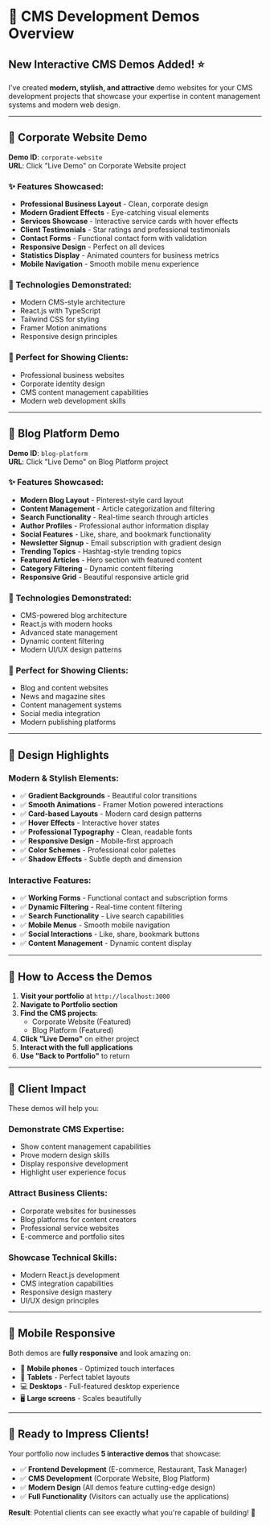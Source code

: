# 🎨 CMS Development Demos Overview

## New Interactive CMS Demos Added! ⭐

I've created **modern, stylish, and attractive** demo websites for your CMS development projects that showcase your expertise in content management systems and modern web design.

---

## 🏢 Corporate Website Demo

**Demo ID**: `corporate-website`  
**URL**: Click "Live Demo" on Corporate Website project

### ✨ Features Showcased:
- **Professional Business Layout** - Clean, corporate design
- **Modern Gradient Effects** - Eye-catching visual elements
- **Services Showcase** - Interactive service cards with hover effects
- **Client Testimonials** - Star ratings and professional testimonials
- **Contact Forms** - Functional contact form with validation
- **Responsive Design** - Perfect on all devices
- **Statistics Display** - Animated counters for business metrics
- **Mobile Navigation** - Smooth mobile menu experience

### 🎯 Technologies Demonstrated:
- Modern CMS-style architecture
- React.js with TypeScript
- Tailwind CSS for styling
- Framer Motion animations
- Responsive design principles

### 💼 Perfect for Showing Clients:
- Professional business websites
- Corporate identity design
- CMS content management capabilities
- Modern web development skills

---

## 📝 Blog Platform Demo

**Demo ID**: `blog-platform`  
**URL**: Click "Live Demo" on Blog Platform project

### ✨ Features Showcased:
- **Modern Blog Layout** - Pinterest-style card layout
- **Content Management** - Article categorization and filtering
- **Search Functionality** - Real-time search through articles
- **Author Profiles** - Professional author information display
- **Social Features** - Like, share, and bookmark functionality
- **Newsletter Signup** - Email subscription with gradient design
- **Trending Topics** - Hashtag-style trending topics
- **Featured Articles** - Hero section with featured content
- **Category Filtering** - Dynamic content filtering
- **Responsive Grid** - Beautiful responsive article grid

### 🎯 Technologies Demonstrated:
- CMS-powered blog architecture
- React.js with modern hooks
- Advanced state management
- Dynamic content filtering
- Modern UI/UX design patterns

### 💼 Perfect for Showing Clients:
- Blog and content websites
- News and magazine sites
- Content management systems
- Social media integration
- Modern publishing platforms

---

## 🎨 Design Highlights

### **Modern & Stylish Elements:**
- ✅ **Gradient Backgrounds** - Beautiful color transitions
- ✅ **Smooth Animations** - Framer Motion powered interactions
- ✅ **Card-based Layouts** - Modern card design patterns
- ✅ **Hover Effects** - Interactive hover states
- ✅ **Professional Typography** - Clean, readable fonts
- ✅ **Responsive Design** - Mobile-first approach
- ✅ **Color Schemes** - Professional color palettes
- ✅ **Shadow Effects** - Subtle depth and dimension

### **Interactive Features:**
- ✅ **Working Forms** - Functional contact and subscription forms
- ✅ **Dynamic Filtering** - Real-time content filtering
- ✅ **Search Functionality** - Live search capabilities
- ✅ **Mobile Menus** - Smooth mobile navigation
- ✅ **Social Interactions** - Like, share, bookmark buttons
- ✅ **Content Management** - Dynamic content display

---

## 🚀 How to Access the Demos

1. **Visit your portfolio** at `http://localhost:3000`
2. **Navigate to Portfolio section**
3. **Find the CMS projects**:
   - Corporate Website (Featured)
   - Blog Platform (Featured)
4. **Click "Live Demo"** on either project
5. **Interact with the full applications**
6. **Use "Back to Portfolio"** to return

---

## 🎯 Client Impact

These demos will help you:

### **Demonstrate CMS Expertise:**
- Show content management capabilities
- Prove modern design skills
- Display responsive development
- Highlight user experience focus

### **Attract Business Clients:**
- Corporate websites for businesses
- Blog platforms for content creators
- Professional service websites
- E-commerce and portfolio sites

### **Showcase Technical Skills:**
- Modern React.js development
- CMS integration capabilities
- Responsive design mastery
- UI/UX design principles

---

## 📱 Mobile Responsive

Both demos are **fully responsive** and look amazing on:
- 📱 **Mobile phones** - Optimized touch interfaces
- 📱 **Tablets** - Perfect tablet layouts
- 💻 **Desktops** - Full-featured desktop experience
- 🖥️ **Large screens** - Scales beautifully

---

## 🎉 Ready to Impress Clients!

Your portfolio now includes **5 interactive demos** that showcase:
- ✅ **Frontend Development** (E-commerce, Restaurant, Task Manager)
- ✅ **CMS Development** (Corporate Website, Blog Platform)
- ✅ **Modern Design** (All demos feature cutting-edge design)
- ✅ **Full Functionality** (Visitors can actually use the applications)

**Result**: Potential clients can see exactly what you're capable of building! 🚀
